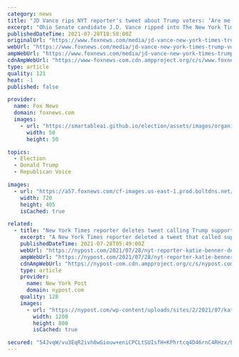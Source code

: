 ```yaml
---
category: news
title: "JD Vance rips NYT reporter's tweet about Trump voters: ‘Are me and my family domestic terrorists?’"
excerpt: "Ohio Senate candidate J.D. Vance ripped into The New York Times’ Katie Benner on Wednesday after the reporter suggested in a tweet that Trump supporters should be considered 'enemies of the state' following the first day of testimony at the Jan."
publishedDateTime: 2021-07-28T18:58:00Z
originalUrl: "https://www.foxnews.com/media/jd-vance-new-york-times-trump-voters-tweet"
webUrl: "https://www.foxnews.com/media/jd-vance-new-york-times-trump-voters-tweet"
ampWebUrl: "https://www.foxnews.com/media/jd-vance-new-york-times-trump-voters-tweet.amp"
cdnAmpWebUrl: "https://www-foxnews-com.cdn.ampproject.org/c/s/www.foxnews.com/media/jd-vance-new-york-times-trump-voters-tweet.amp"
type: article
quality: 121
heat: -1
published: false

provider:
  name: Fox News
  domain: foxnews.com
  images:
    - url: "https://smartableai.github.io/election/assets/images/organizations/foxnews.com-50x50.jpg"
      width: 50
      height: 50

topics:
  - Election
  - Donald Trump
  - Republican Voice

images:
  - url: "https://a57.foxnews.com/cf-images.us-east-1.prod.boltdns.net/v1/static/694940094001/98734d9c-03bd-4266-a20b-d1e0ee3ed71b/ca1baf02-9b4b-4991-b193-43f2c03cd2ff/1280x720/match/720/405/image.jpg?ve=1&tl=1"
    width: 720
    height: 405
    isCached: true

related:
  - title: "New York Times reporter deletes tweet calling Trump supporters ‘enemies of the state’"
    excerpt: "A New York Times reporter deleted a tweet that called supporters of former President Trump “enemies of the state,” following a viral blowback online."
    publishedDateTime: 2021-07-28T05:49:00Z
    webUrl: "https://nypost.com/2021/07/28/nyt-reporter-katie-benner-deletes-tweets-berating-trump-supporters/"
    ampWebUrl: "https://nypost.com/2021/07/28/nyt-reporter-katie-benner-deletes-tweets-berating-trump-supporters/amp/"
    cdnAmpWebUrl: "https://nypost-com.cdn.ampproject.org/c/s/nypost.com/2021/07/28/nyt-reporter-katie-benner-deletes-tweets-berating-trump-supporters/amp/"
    type: article
    provider:
      name: New York Post
      domain: nypost.com
    quality: 128
    images:
      - url: "https://nypost.com/wp-content/uploads/sites/2/2021/07/katie-benner-index-1.jpg?quality=90&strip=all&w=1200"
        width: 1200
        height: 800
        isCached: true

secured: "54JvqW/vu3EqR2ivh0wGiouw+eniCPCLtSUIsfH+KPhrtcq4D46rnC4RHzx/hfddkXRgg6x/0W1VJG51mhR5loqY+E86cbF7jO41JincgTmd6LyB5Cx2qYnJkd9n9VGM2ZKso9j2qkISp1Ie0zE4dtcV0GxNQ6pgrYF/b3U6tkc2QlE2uUhOZouqv60waVkPKjWmv4BVggPGw80ZQ8jXe+hQo5qoXOBcTYBCec7fVh1O7V1tD2wi1M7Xt+NsNJvWJfv5QzD+XJt8ENPxg0Ay97nXr6ycyHdrBcHfur4Cy6MDK2Z53SqojbfQfUxhbZfx9mMRom1abPYcVYwgJiGhSrJ35Q8ElDWC8r1JlPVUx/U=;sHrW43rPpGJBGUL4CgWqkg=="
---
```


